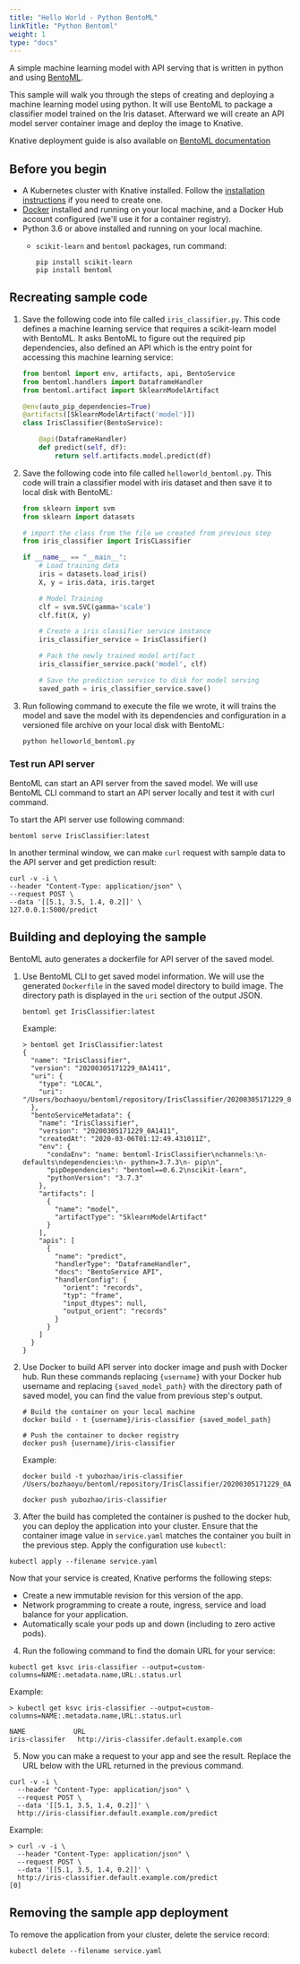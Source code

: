 ```yaml
---
title: "Hello World - Python BentoML"
linkTitle: "Python Bentoml"
weight: 1
type: "docs"
---
```


A simple machine learning model with API serving that is written in python and
using [BentoML](https://github.com/bentoml/BentoML).

This sample will walk you through the steps of creating and deploying a machine learning
model using python. It will use BentoML to package a classifier model trained
on the Iris dataset. Afterward we will create an API model server container image and
deploy the image to Knative.

Knative deployment guide is also available on [BentoML documentation](https://docs.bentoml.org/en/latest/deployment/knative.html)

## Before you begin

- A Kubernetes cluster with Knative installed. Follow the
  [installation instructions](../../../../docs/install/README.md) if you need to
  create one.
- [Docker](https://www.docker.com) installed and running on your local machine,
  and a Docker Hub account configured (we'll use it for a container registry).
- Python 3.6 or above installed and running on your local machine.
  - `scikit-learn` and `bentoml` packages, run command:

      ```shell
      pip install scikit-learn
      pip install bentoml
      ```

## Recreating sample code

1. Save the following code into file called `iris_classifier.py`. This code defines a
  machine learning service that requires a scikit-learn model with BentoML. It asks
  BentoML to figure out the required pip dependencies, also defined an API which is the
  entry point for accessing this machine learning service:

    ```python
    from bentoml import env, artifacts, api, BentoService
    from bentoml.handlers import DataframeHandler
    from bentoml.artifact import SklearnModelArtifact

    @env(auto_pip_dependencies=True)
    @artifacts([SklearnModelArtifact('model')])
    class IrisClassifier(BentoService):

        @api(DataframeHandler)
        def predict(self, df):
            return self.artifacts.model.predict(df)
    ```

2. Save the following code into file called `helloworld_bentoml.py`. This code will train
  a classifier model with iris dataset and then save it to local disk with BentoML:

    ```python
    from sklearn import svm
    from sklearn import datasets

    # import the class from the file we created from previous step
    from iris_classifier import IrisCLassifier

    if __name__ == "__main__":
        # Load training data
        iris = datasets.load_iris()
        X, y = iris.data, iris.target

        # Model Training
        clf = svm.SVC(gamma='scale')
        clf.fit(X, y)

        # Create a iris classifier service instance
        iris_classifier_service = IrisClassifier()

        # Pack the newly trained model artifact
        iris_classifier_service.pack('model', clf)

        # Save the prediction service to disk for model serving
        saved_path = iris_classifier_service.save()
    ```

3. Run following command to execute the file we wrote, it will trains the model and
  save the model with its dependencies and configuration in a versioned file archive on
  your local disk with BentoML:

    ```shell
    python helloworld_bentoml.py
    ```

### Test run API server

BentoML can start an API server from the saved model. We will use BentoML CLI command to
start an API server locally and test it with curl command.

To start the API server use following command:

  ```shell
  bentoml serve IrisClassifier:latest
  ```

In another terminal window, we can make `curl` request with sample data to the API server
and get prediction result:

  ```shell
  curl -v -i \
  --header "Content-Type: application/json" \
  --request POST \
  --data '[[5.1, 3.5, 1.4, 0.2]]' \
  127.0.0.1:5000/predict
  ```

## Building and deploying the sample

BentoML auto generates a dockerfile for API server of the saved model.

1. Use BentoML CLI to get saved model information. We will use the generated `Dockerfile`
  in the saved model directory to build image. The directory path is displayed in the
  `uri` section of the output JSON.

    ```shell
    bentoml get IrisClassifier:latest
    ```

    Example:

    ```shell
    > bentoml get IrisClassifier:latest
    {
      "name": "IrisClassifier",
      "version": "20200305171229_0A1411",
      "uri": {
        "type": "LOCAL",
        "uri": "/Users/bozhaoyu/bentoml/repository/IrisClassifier/20200305171229_0A1411"
      },
      "bentoServiceMetadata": {
        "name": "IrisClassifier",
        "version": "20200305171229_0A1411",
        "createdAt": "2020-03-06T01:12:49.431011Z",
        "env": {
          "condaEnv": "name: bentoml-IrisClassifier\nchannels:\n- defaults\ndependencies:\n- python=3.7.3\n- pip\n",
          "pipDependencies": "bentoml==0.6.2\nscikit-learn",
          "pythonVersion": "3.7.3"
        },
        "artifacts": [
          {
            "name": "model",
            "artifactType": "SklearnModelArtifact"
          }
        ],
        "apis": [
          {
            "name": "predict",
            "handlerType": "DataframeHandler",
            "docs": "BentoService API",
            "handlerConfig": {
              "orient": "records",
              "typ": "frame",
              "input_dtypes": null,
              "output_orient": "records"
            }
          }
        ]
      }
    }
    ```

2. Use Docker to build API server into docker image and push with Docker hub. Run these
  commands replacing `{username}` with your Docker hub username and replacing
  `{saved_model_path}` with the directory path of saved model, you can find the value
  from previous step's output.

    ```shell
    # Build the container on your local machine
    docker build - t {username}/iris-classifier {saved_model_path}

    # Push the container to docker registry
    docker push {username}/iris-classifier
    ```

    Example:

    ```shell
    docker build -t yubozhao/iris-classifier /Users/bozhaoyu/bentoml/repository/IrisClassifier/20200305171229_0A1411

    docker push yubozhao/iris-classifier
    ```

3. After the build has completed the container is pushed to the docker
  hub, you can deploy the application into your cluster. Ensure that
  the container image value in `service.yaml` matches the container you
  built in the previous step. Apply the configuration use `kubectl`:

  ```shell
  kubectl apply --filename service.yaml
  ```

Now that your service is created, Knative performs the following steps:

  - Create a new immutable revision for this version of the app.
  - Network programming to create a route, ingress, service and load
    balance for your application.
  - Automatically scale your pods up and down (including to zero active
    pods).


4. Run the following command to find the domain URL for your service:

  ```shell
  kubectl get ksvc iris-classifier --output=custom-columns=NAME:.metadata.name,URL:.status.url
  ```

  Example:

  ```shell
  > kubectl get ksvc iris-classifier --output=custom-columns=NAME:.metadata.name,URL:.status.url

  NAME            URL
  iris-classifer   http://iris-classifer.default.example.com
  ```

5. Now you can make a request to your app and see the result. Replace
  the URL below with the URL returned in the previous command.

  ```shell
  curl -v -i \
    --header "Content-Type: application/json" \
    --request POST \
    --data '[[5.1, 3.5, 1.4, 0.2]]' \
    http://iris-classifier.default.example.com/predict
  ```

  Example:

  ```shell
  > curl -v -i \
    --header "Content-Type: application/json" \
    --request POST \
    --data '[[5.1, 3.5, 1.4, 0.2]]' \
    http://iris-classifier.default.example.com/predict
  [0]
  ```

## Removing the sample app deployment

To remove the application from your cluster, delete the service record:

  ```shell
  kubectl delete --filename service.yaml
  ```
